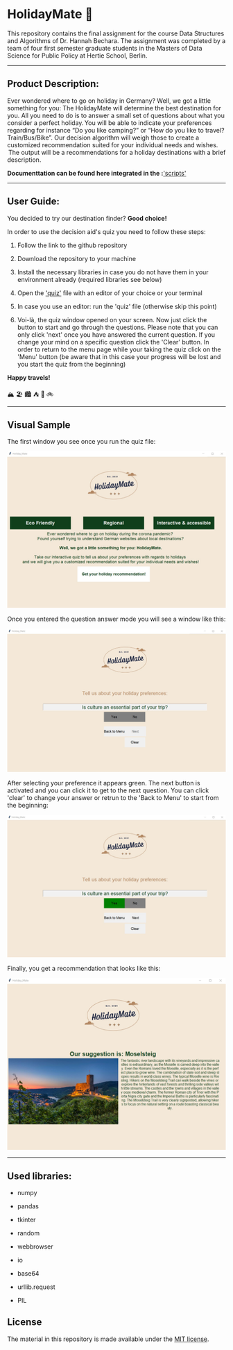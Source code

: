 # HolidayMate  :compass:

This repository contains the final assignment for the course Data Structures and Algorithms of Dr. Hannah Bechara. The assignment was completed by a team of four first semester graduate students in the Masters of Data Science for Public Policy at Hertie School, Berlin.

***

## Product Description:

Ever wondered where to go on holiday in Germany? Well, we got a little something for you: The HolidayMate will determine the best destination for you. All you need to do is to answer a small set of questions about what you consider a perfect holiday. You will be able to indicate your preferences regarding for instance “Do you like camping?” or “How do you like to travel? Train/Bus/Bike”. Our decision algorithm will weigh those to create a customized recommendation suited for your individual needs and wishes.  The output will be a recommendations for a holiday destinations with a brief description.

**Documenttation can be found here integrated in the :**['scripts'](/tree/main/scripts)

***

## User Guide:

You decided to try our destination finder? **Good choice!** 

In order to use the decision aid's quiz you need to follow these steps: 

1) Follow the link to the github repository 

2) Download the repository to your machine 

3) Install the necessary libraries in case you do not have them in your environment        already (required libraries see below) 

4) Open the ['quiz'](docs/quiz.py) file with an editor of your choice or your               terminal 

5) In case you use an editor: run the 'quiz' file (otherwise skip this point)

6) Voi-là, the quiz window opened on your screen. Now just click the button to start and
   go through the questions. Please note that you can only click 'next' once you 
   have answered the current question. If you change your mind on a specific question      click the 'Clear' button. In order to return to the menu page while your taking the     quiz click on the 'Menu' button (be aware that in this case your progress will be       lost and you start the quiz from the beginning)
   
**Happy travels!**

:mountain_snow: :beach_umbrella: :cityscape: :tent: :train2: :bike:
   
   ***
   
## Visual Sample

The first window you see once you run the quiz file:

![The first window you see once you run the quiz file. ](https://github.com//anliwi/HolidayMate/blob/main/data/Window_1.jpg?raw=true)

Once you entered the question answer mode you will see a window like this:

![Once you entered the question answer mode you will see a window like this. ](https://github.com//anliwi/HolidayMate/blob/main/data/Window_2.jpg?raw=true)

After selecting your preference it appears green. The next button is activated and you can click it to get to the next question. You can click 'clear' to change your answer or retrun to the 'Back to Menu' to start from the beginning:

![After selecting your preference it appears green. The next button is activated and you can click it to get to the next question. You can click 'clear' to change your answer or retrun to the 'menu' to start from the beginning. ](https://github.com//anliwi/HolidayMate/blob/main/data/Window_3.jpg?raw=true)

Finally, you get a recommendation that looks like this:

![Finally, you get a recommendation that looks like this. ](https://github.com/anliwi/HolidayMate/blob/main/data/Window_4.jpg?raw=true)

***
   
## Used libraries: 

 * numpy 
 
 * pandas 
 
 * tkinter 
 
 * random
 
 * webbrowser
 
 * io
 
 * base64
 
 * urllib.request
 
 * PIL 
 
## License

The material in this repository is made available under the [MIT license](http://opensource.org/licenses/mit-license.php).

